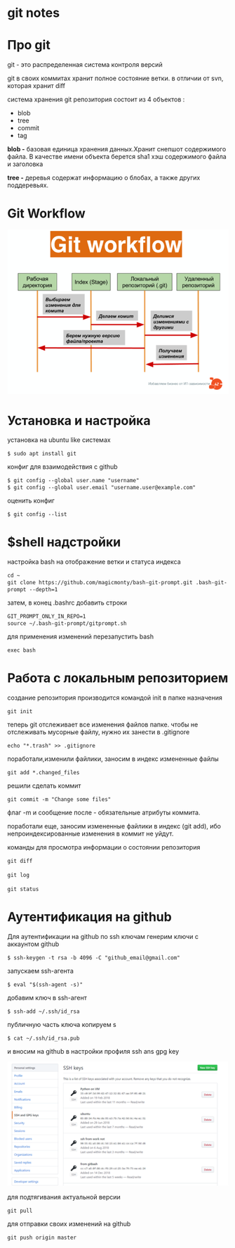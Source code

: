 # git notes

# Про git

git -  это распределенная система контроля версий 

git в своих коммитах хранит полное состояние ветки. в отличии от svn, которая хранит diff 

система хранения git репозитория состоит из  4 объектов :

- blob
- tree
- commit
- tag

**blob -** базовая единица хранения данных.Хранит снепшот содержимого файла. В качестве имени объекта берется sha1 хэш содержимого файла и заголовка

**tree -** деревья содержат информацию о блобах, а также других поддеревьях.

# Git Workflow

![](gwf-31ba7b10-c767-4ca8-8556-16d6c79caf59.png)

# Установка и настройка

установка на ubuntu like системах

    $ sudo apt install git   

конфиг для взаимодействия с github

    $ git config --global user.name "username"
    $ git config --global user.email "username.user@example.com"

оценить конфиг

    $ git config --list

# $shell надстройки

настройка bash на отображение ветки и статуса индекса

    cd ~
    git clone https://github.com/magicmonty/bash-git-prompt.git .bash-git-prompt --depth=1

затем, в конец .bashrc добавить строки 

    GIT_PROMPT_ONLY_IN_REPO=1
    source ~/.bash-git-prompt/gitprompt.sh

для применения изменений перезапустить bash

    exec bash

# Работа с локальным репозиторием

создание репозитория  производится командой init в папке назначения

    git init

теперь git отслеживает все изменения файлов  папке. чтобы не отслеживать мусорные файлу, нужно их занести в .gitignore

    echo "*.trash" >> .gitignore

поработали,изменили файлики, заносим в индекс измененные  файлы

    git add *.changed_files

решили сделать коммит

    git commit -m "Change some files"

флаг -m и сообщение после - обязательные атрибуты коммита.

поработали еще, заносим измененные файлики в индекс (git add), ибо непроиндексированные изменения в коммит не уйдут.

команды для просмотра информации о состоянии репозитория

    git diff

    git log

    git status

# Аутентификация на github

Для аутентификации на github по ssh ключам  генерим ключи с аккаунтом github

    $ ssh-keygen -t rsa -b 4096 -C "github_email@gmail.com"

запускаем ssh-агента

    $ eval "$(ssh-agent -s)"

добавим ключ в ssh-агент

    $ ssh-add ~/.ssh/id_rsa

публичную часть ключа копируем s

    $ cat ~/.ssh/id_rsa.pub

и вносим на github в настройки профиля ssh ans gpg key

![](gitssh-c7cf515e-b2d5-472a-a785-f93c2c6c84b4.png)


для подтягивания актуальной версии 

    git pull

для отправки своих изменений на github

    git push origin master
